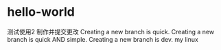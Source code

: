 # hello-world
测试使用2
制作并提交更改
Creating a new branch is quick.
Creating a new branch is quick AND simple.
Creating a new branch is dev.
my linux

